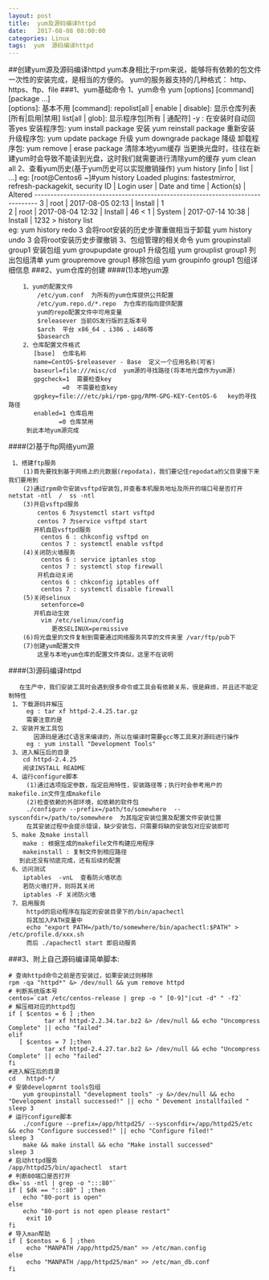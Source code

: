 ```yaml
---
layout: post
title:  yum及源码编译httpd
date:   2017-08-08 08:00:00
categories: Linux 
tags:  yum  源码编译httpd
---
```


##创建yum源及源码编译httpd
     yum本身相比于rpm来说，能够将有依赖的包文件一次性的安装完成，是相当的方便的。
     yum的服务器支持的几种格式：
        http、https、ftp、file
###1、yum基础命令
    1、yum命令
     yum [options] [command] [package ...]	
		 [options]: 基本不用
		 [command]: 
		         repolist[all | enable | disable]: 显示仓库列表[所有|启用|禁用] 
		         list[all | glob]: 显示程序包[所有 | 通配符]
		         -y : 在安装时自动回答yes
     安装程序包: yum install package  安装 
               	 yum reinstall package  重新安装
	 升级程序包: yum update package 升级
	             yum downgrade package 降级
	 卸载程序包: yum remove | erase  package 
	 清除本地yum缓存
	     当更换光盘时，往往在新建yum时会导致不能读到光盘，这时我们就需要进行清除yum的缓存
		 yum clean all 
	2、查看yum历史(基于yum历史可以实现撤销操作)
         yum history [info | list | ...]
        eg: [root@Centos6 ~]#yum history 
             Loaded plugins: fastestmirror, refresh-packagekit, security
            ID | Login user               | Date and time    | Action(s)      | Altered 
             -------------------------------------------------------------------------------
             3 | root <root>              | 2017-08-05 02:13 | Install        |    1   
             2 | root <root>              | 2017-08-04 12:32 | Install        |   46  <
             1 | System <unset>           | 2017-07-14 10:38 | Install        | 1232 > 
             history list	
        eg: yum history redo 3  会将root安装的历史步骤重做相当于卸载
            yum history undo 3  会将root安装历史步骤撤销
    3、包组管理的相关命令
         yum groupinstall group1 安装包组
         yum groupupdate group1  升级包组
		 yum grouplist group1    列出包组清单
		 yum groupremove group1  移除包组
		 yum groupinfo group1    包组详细信息
###2、yum仓库的创建
####(1)本地yum源
```
    1、yum的配置文件
        /etc/yum.conf  为所有的yum仓库提供公共配置
        /etc/yum.repo.d/*.repo  为仓库的指向提供配置
        yum的repo配置文件中可用变量
	    $releasever 当前OS发行版的主版本号
	    $arch  平台 x86_64 、i386 、i486等
	    $basearch
    2、仓库配置文件格式
	   [base]  仓库名称
       name=CentOS-$releasever - Base  定义一个应用名称(可省) 
       baseurl=file:///misc/cd  yum源的寻找路径(将本地光盘作为yum源)
       gpgcheck=1  需要检查key
	           =0  不需要检查key
       gpgkey=file:///etc/pki/rpm-gpg/RPM-GPG-KEY-CentOS-6   key的寻找路径
	   enabled=1 仓库启用
	          =0 仓库禁用
	 到此本地yum源完成
```
####(2)基于ftp网络yum源
```
 1、搭建ftp服务
    (1)首先要找到基于网络上的元数据(repodata)，我们要记住repodata的父目录接下来我们要用到
    (2)通过rpm命令安装vsftpd安装包,并查看本机服务地址及所开的端口号是否打开 netstat -ntl  /  ss -ntl 
    (3)开启vsftpd服务
        centos 6 为systemctl start vsftpd 
        centos 7 为service vsftpd start 
       开机自启vsftpd服务
         centos 6 : chkconfig vsftpd on 
         centos 7 : systemctl enable vsftpd 
	(4)关闭防火墙服务
	     centos 6 : service iptanles stop  
		 centos 7 : systemctl stop firewall
		开机自动关闭
		 centos 6 : chkconfig iptables off
		 centos 7 : systemctl disable firewall
    (5)关闭selinux
	     setenforce=0
	   开机自动生效
	     vim /etc/selinux/config
		    更改SELINUX=permissive
	(6)将光盘里的文件复制到需要通过网络服务共享的文件夹里 /var/ftp/pub下
	(7)创建yum配置文件
	    这里与本地yum仓库的配置文件类似，这里不在说明
```
####(3)源码编译httpd
```
   在生产中，我们安装工具时会遇到很多命令或工具会有依赖关系，很是麻烦，并且还不能定制特性
 1、下载源码并解压
     eg : tar xf httpd-2.4.25.tar.gz
	 需要注意的是
 2、安装开发工具包   
       因源码是通过C语言来编译的，所以在编译时需要gcc等工具来对源码进行操作
     eg : yum install "Development Tools"
 3、进入解压后的目录
    cd httpd-2.4.25
	阅读INSTALL README
 4、运行configure脚本
     (1)通过选项指定参数，指定启用特性，安装路径等；执行时会参考用户的makefile.in文件生成makefile
	 (2)检查依赖的外部环境，如依赖的软件包
     ./configure --prefix=/path/to/somewhere  --sysconfdir=/path/to/somewhere  为其指定安装位置及配置文件安装位置
	 在其安装过程中会提示错误，缺少安装包，只需要将缺的安装包对应安装即可
 5、make 及make install
    make : 根据生成的makefile文件构建应用程序
	makeinstall : 复制文件到相应路径
   到此还没有彻底完成，还有后续的配置
 6、访问测试
    iptables  -vnL  查看防火墙状态
	若防火墙打开，则将其关闭
	iptables -F 关闭防火墙
 7、启用服务
     httpd的启动程序在指定的安装目录下的/bin/apachectl 
	 将其加入PATH变量中
	 echo "export PATH=/path/to/somewhere/bin/apachectl:$PATH" > /etc/profile.d/xxx.sh
	 而后 ./apachectl start 即启动服务
```
###3、附上自己源码编译简单脚本:
```
# 查询httpd命令之前是否安装过，如果安装过则移除
rpm -qa "httpd*" &> /dev/null && yum remove httpd   
# 判断系统版本号
centos=`cat /etc/centos-release | grep -o " [0-9]"|cut -d" " -f2`  
# 解压相对应的httpd包
if [ $centos = 6 ] ;then
          tar xf httpd-2.2.34.tar.bz2 &> /dev/null && echo "Uncompress Complete" || echo "failed"
elif
   [ $centos = 7 ];then
          tar xf httpd-2.4.27.tar.bz2 &> /dev/null && echo "Uncompress Complete" || echo "failed"    
fi  
#进入解压后的目录
cd   httpd-*/  
# 安装developmrnt tools包组
    yum groupinstall "development tools" -y &>/dev/null && echo "Development install successed!" || echo " Devement installfailed "
sleep 3      
# 运行configure脚本
    ./configure --prefix=/app/httpd25/ --sysconfdir=/app/httpd25/etc && echo "Configure successed!" || echo "Configure filed!"
sleep 3    
    make && make install && echo "Make install successed"  
sleep 3
# 启动httpd服务
/app/httpd25/bin/apachectl  start   
# 判断80端口是否打开
dk=`ss -ntl | grep -o ":::80"`     
if [ $dk == ":::80" ] ;then
    echo "80-port is open" 
else 
    echo "80-port is not open please restart"
     exit 10
fi
# 导入man帮助
if [ $centos = 6 ] ;then  
     echo "MANPATH /app/httpd25/man" >> /etc/man.config
else 
     echo "MANPATH /app/httpd25/man" >> /etc/man_db.conf
fi 

```